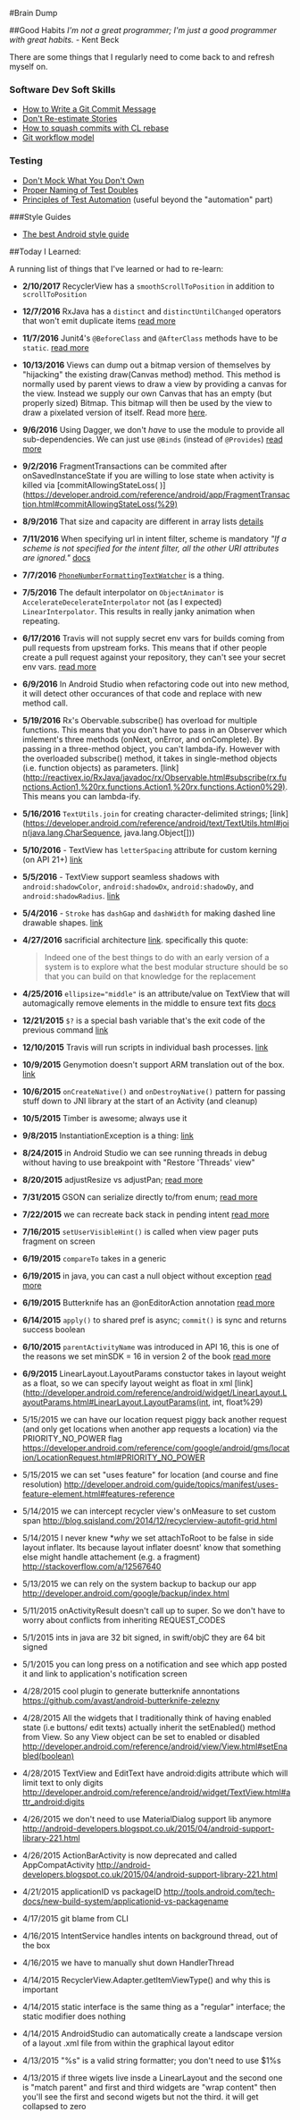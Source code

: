 #Brain Dump

##Good Habits
*I'm not a great programmer; I'm just a good programmer with great habits.* - Kent Beck

There are some things that I regularly need to come back to and refresh myself on.

### Software Dev Soft Skills
* [How to Write a Git Commit Message](http://chris.beams.io/posts/git-commit/)
* [Don't Re-estimate Stories](https://www.mountaingoatsoftware.com/blog/to-re-estimate-or-not-that-is-the-question)
* [How to squash commits with CL rebase](http://gitready.com/advanced/2009/02/10/squashing-commits-with-rebase.html)
* [Git workflow model](http://nvie.com/posts/a-successful-git-branching-model/)

### Testing

* [Don't Mock What You Don't Own](https://blog.8thlight.com/eric-smith/2011/10/27/thats-not-yours.html)
* [Proper Naming of Test Doubles](https://blog.8thlight.com/uncle-bob/2014/05/14/TheLittleMocker.html)
* [Principles of Test Automation](http://xunitpatterns.com/Principles%20of%20Test%20Automation.html#Use%20the%20Front%20Door%20First) (useful beyond the "automation" part)

###Style Guides
* [The best Android style guide](https://github.com/bufferapp/android-guidelines/blob/master/project_style_guidelines.md)


##Today I Learned:

A running list of things that I've learned or had to re-learn:

* **2/10/2017** RecyclerView has a `smoothScrollToPosition` in addition to `scrollToPosition`

* **12/7/2016** RxJava has a `distinct` and `distinctUntilChanged` operators that won't emit duplicate items [read more](http://rxmarbles.com/#distinctUntilChanged)

* **11/7/2016** Junit4's `@BeforeClass` and `@AfterClass` methods have to be `static`. [read more](http://selftechy.com/2011/05/17/junit4-before-vs-beforeclass-after-vs-afterclass)

* **10/13/2016** Views can dump out a bitmap version of themselves by "hijacking" the existing draw(Canvas method) method. This method is normally used by parent views to draw a view by providing a canvas for the view. Instead we supply our own Canvas that has an empty (but properly sized) Bitmap. This bitmap will then be used by the view to draw a pixelated version of itself. Read more [here](http://stackoverflow.com/a/3036736).

* **9/6/2016** Using Dagger, we don't *have* to use the module to provide all sub-dependencies. We can just use `@Binds` (instead of `@Provides`) [read more](https://medium.com/android-news/inject-interfaces-without-providing-in-dagger-2-618cce9b1e29#.ozol1agh5)

* **9/2/2016** FragmentTransactions can be commited after onSavedInstanceState if you are willing to lose state when activity is killed via [commitAllowingStateLoss( )](https://developer.android.com/reference/android/app/FragmentTransaction.html#commitAllowingStateLoss(%29)

* **8/9/2016** That size and capacity are different in array lists [details](http://stackoverflow.com/questions/8896758/initial-size-for-the-arraylist)

* **7/11/2016** When specifying url in intent filter, scheme is mandatory *"If a scheme is not specified for the intent filter, all the other URI attributes are ignored."* [docs](https://developer.android.com/guide/topics/manifest/data-element.html#scheme)

* **7/7/2016** [`PhoneNumberFormattingTextWatcher`](https://developer.android.com/reference/android/telephony/PhoneNumberFormattingTextWatcher.html) is a thing.

* **7/5/2016** The default interpolator on `ObjectAnimator` is ` AccelerateDecelerateInterpolator` not (as I expected) `LinearInterpolator`. This results in really janky animation when repeating.

* **6/17/2016** Travis will not supply secret env vars for builds coming from pull requests from upstream forks. This means that if other people create a pull request against your repository, they can't see your secret env vars. [read more](https://docs.travis-ci.com/user/pull-requests#Security-Restrictions-when-testing-Pull-Requests)

* **6/9/2016** In Android Studio when refactoring code out into new method, it will detect other occurances of that code and replace with new method call.

* **5/19/2016** Rx's Obervable.subscribe() has overload for multiple functions. This means that you don't have to pass in an Observer which imlement's three methods (onNext, onError, and onComplete). By passing in a three-method object, you can't lambda-ify. However with the overloaded subscribe() method, it takes in single-method objects (i.e. function objects) as parameters. [link](http://reactivex.io/RxJava/javadoc/rx/Observable.html#subscribe(rx.functions.Action1,%20rx.functions.Action1,%20rx.functions.Action0%29). This means you can lambda-ify.

* **5/16/2016** `TextUtils.join` for creating character-delimited strings; [link](https://developer.android.com/reference/android/text/TextUtils.html#join(java.lang.CharSequence, java.lang.Object[]))

* **5/10/2016** - TextView has `letterSpacing` attribute for custom kerning (on API 21+) [link](http://developer.android.com/reference/android/widget/TextView.html#attr_android:letterSpacing)

* **5/5/2016** - TextView support seamless shadows with `android:shadowColor`, `android:shadowDx`, `android:shadowDy`, and `android:shadowRadius`. [link](http://developer.android.com/reference/android/widget/TextView.html#attr_android:shadowColor)

* **5/4/2016** - `Stroke` has `dashGap` and `dashWidth` for making dashed line drawable shapes. [link](http://developer.android.com/guide/topics/resources/drawable-resource.html#stroke-element)

* **4/27/2016** sacrificial architecture [link](http://martinfowler.com/bliki/SacrificialArchitecture.html). specifically this quote:

	>Indeed one of the best things to do with an early version of a system is to explore what the best modular structure should be so that you can build on that knowledge for the replacement

* **4/25/2016** `ellipsize="middle"` is an attribute/value on TextView that will automagically remove elements in the middle to ensure text fits [docs](http://developer.android.com/reference/android/widget/TextView.html#attr_android:ellipsize)

* **12/21/2015** `$?` is a special bash variable that's the exit code of the previous command	[link](http://www.thegeekstuff.com/2010/03/bash-shell-exit-status/)

* **12/10/2015**	Travis will run scripts in individual bash processes. [link](https://docs.travis-ci.com/user/ci-environment/#Group-membership)

* **10/9/2015**	Genymotion doesn't support ARM translation out of the box. [link](http://stackoverflow.com/a/24572239)

* **10/6/2015**	`onCreateNative()` and `onDestroyNative()` pattern for passing stuff down to JNI library at the start of an Activity (and cleanup)

* **10/5/2015** Timber is awesome; always use it

* **9/8/2015**	InstantiationException is a thing: [link](http://docs.oracle.com/javase/7/docs/api/java/lang/InstantiationException.html)

* **8/24/2015**	in Android Studio we can see running threads in debug without having to use breakpoint with "Restore 'Threads' view"	

* **8/20/2015**	adjustResize vs adjustPan; [read more](http://developer.android.com/guide/topics/manifest/activity-element.html)

* **7/31/2015**	GSON can serialize directly to/from enum; [read more](http://stackoverflow.com/questions/9064433/gson-non-case-sensitive-enum-deserialization/18343576#18343576)

* **7/22/2015**	we can recreate back stack in pending intent [read more](http://stackoverflow.com/a/13294352)

* **7/16/2015**	`setUserVisibleHint()` is called when view pager puts fragment on screen

* **6/19/2015**	`compareTo` takes in a generic	

* **6/19/2015**	in java, you can cast a null object without exception	[read more](http://stackoverflow.com/questions/18723596/no-exception-while-type-casting-with-a-null-in-java)

* **6/19/2015**	Butterknife has an @onEditorAction annotation	[read more](https://jakewharton.github.io/butterknife/javadoc/butterknife/OnEditorAction.html)

* **6/14/2015**	`apply()` to shared pref is async; `commit()` is sync and returns success boolean	

* **6/10/2015**	`parentActivityName` was introduced in API 16, this is one of the reasons we set minSDK = 16 in version 2 of the book [read more](http://developer.android.com/guide/topics/manifest/activity-element.html#parent)

* **6/9/2015**	LinearLayout.LayoutParams constuctor takes in layout weight as a float, so we can specify layout weight as float in xml	[link](http://developer.android.com/reference/android/widget/LinearLayout.LayoutParams.html#LinearLayout.LayoutParams(int, int, float%29)

* 5/15/2015	we can have our location request piggy back another request (and only get locations when another app requests a location) via the PRIORITY_NO_POWER flag	https://developer.android.com/reference/com/google/android/gms/location/LocationRequest.html#PRIORITY_NO_POWER

* 5/15/2015	we can set "uses feature" for location (and course and fine resolution)	http://developer.android.com/guide/topics/manifest/uses-feature-element.html#features-reference

* 5/14/2015	we can intercept recycler view's onMeasure to set custom span	http://blog.sqisland.com/2014/12/recyclerview-autofit-grid.html

* 5/14/2015	I never knew **why* we set attachToRoot to be false in side layout inflater. Its because layout inflater doesnt' know that something else might handle attachement (e.g. a fragment)	http://stackoverflow.com/a/12567640

* 5/13/2015	we can rely on the system backup to backup our app	http://developer.android.com/google/backup/index.html

* 5/11/2015	onActivityResult doesn't call up to super. So we don't have to worry about conflicts from inheriting REQUEST_CODES	

* 5/1/2015	ints in java are 32 bit signed, in swift/objC they are 64 bit signed	
* 5/1/2015	you can long press on a notification and see which app posted it and link to application's notification screen	

* 4/28/2015	cool plugin to generate butterknife annontations	https://github.com/avast/android-butterknife-zelezny

* 4/28/2015	All the widgets that I traditionally think of having enabled state (i.e buttons/ edit texts) actually inherit the setEnabled() method from View. So any View object can be set to enabled or disabled	http://developer.android.com/reference/android/view/View.html#setEnabled(boolean)

* 4/28/2015	TextView and EditText have android:digits attribute which will limit text to only digits	http://developer.android.com/reference/android/widget/TextView.html#attr_android:digits

* 4/26/2015	we don't need to use MaterialDialog support lib anymore	http://android-developers.blogspot.co.uk/2015/04/android-support-library-221.html

* 4/26/2015	ActionBarActivity is now deprecated and called AppCompatActivity	http://android-developers.blogspot.co.uk/2015/04/android-support-library-221.html

* 4/21/2015	applicationID vs packageID	http://tools.android.com/tech-docs/new-build-system/applicationid-vs-packagename

* 4/17/2015	git blame from CLI	

* 4/16/2015	IntentService handles intents on background thread, out of the box	
* 4/16/2015	we have to manually shut down HandlerThread	
* 4/14/2015	RecyclerView.Adapter.getItemViewType()  and why this is important	
* 4/14/2015	static interface is the same thing as a "regular" interface; the static modifier does nothing	

* 4/14/2015	AndroidStudio can automatically create a landscape version of a layout .xml file from within the graphical layout editor	

* 4/13/2015	"%s" is a valid string formatter; you don't need to use $1%s

* 4/13/2015	if three wigets live insde a LinearLayout and the second one is "match parent" and first and third widgets are "wrap content"  then you'll see the first and second wigets but not the third. it will get collapsed to zero	